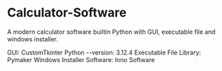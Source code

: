 # Calculator-Software
A modern calculator software builtin Python with GUI, executable file and windows installer.

GUI: CustomTkinter
Python --version: 3.12.4
Executable File Library: Pymaker
Windows Installer Software: Inno Software
